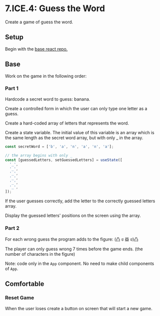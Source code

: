 # 7.ICE.4: Guess the Word

Create a game of guess the word.

## Setup

Begin with the [base react repo.](https://github.com/rocketacademy/react-express-base-bootcamp)

## Base

Work on the game in the following order:

### Part 1

Hardcode a secret word to guess: banana.

Create a controlled form in which the user can only type one letter as a guess.

Create a hard-coded array of letters that represents the word.

Create a state variable. The initial value of this variable is an array which is the same length as the secret word array, but with only \_ in the array.

```javascript
const secretWord = ['b', 'a', 'n', 'a', 'n', 'a'];

// the array begins with only _
const [guessedLetters, setGuessedLetters] = useState([
  '_',
  '_',
  '_',
  '_',
  '_',
  '_',
]);
```

If the user guesses correctly, add the letter to the correctly guessed letters array.

Display the guessed letters' positions on the screen using the array.

### Part 2

For each wrong guess the program adds to the figure: (凸 ಠ 益 ಠ)凸

The player can only guess wrong 7 times before the game ends. (the number of characters in the figure)

Note: code only in the `App` component. No need to make child components of `App`.

## Comfortable

### Reset Game

When the user loses create a button on screen that will start a new game.
